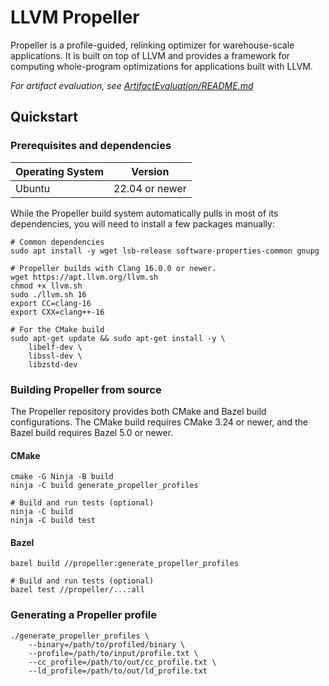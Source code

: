 # LLVM Propeller

Propeller is a profile-guided, relinking optimizer for warehouse-scale
applications. It is built on top of LLVM and provides a framework for computing
whole-program optimizations for applications built with LLVM.

_For artifact evaluation, see [ArtifactEvaluation/README.md](ArtifactEvaluation/README.md)_

## Quickstart

### Prerequisites and dependencies

| Operating System | Version  |
| --- | --- |
| Ubuntu | 22.04 or newer |

While the Propeller build system automatically pulls in most of its dependencies,
you will need to install a few packages manually:

```
# Common dependencies
sudo apt install -y wget lsb-release software-properties-common gnupg

# Propeller builds with Clang 16.0.0 or newer.
wget https://apt.llvm.org/llvm.sh
chmod +x llvm.sh
sudo ./llvm.sh 16
export CC=clang-16
export CXX=clang++-16

# For the CMake build
sudo apt-get update && sudo apt-get install -y \
    libelf-dev \
    libssl-dev \
    libzstd-dev
```

### Building Propeller from source

The Propeller repository provides both CMake and Bazel build configurations. The CMake build requires CMake 3.24 or newer, and the Bazel build requires Bazel 5.0 or newer.

#### CMake
```
cmake -G Ninja -B build
ninja -C build generate_propeller_profiles

# Build and run tests (optional)
ninja -C build
ninja -C build test
```

#### Bazel
```
bazel build //propeller:generate_propeller_profiles

# Build and run tests (optional)
bazel test //propeller/...:all
```

### Generating a Propeller profile
```
./generate_propeller_profiles \
    --binary=/path/to/profiled/binary \
    --profile=/path/to/input/profile.txt \
    --cc_profile=/path/to/out/cc_profile.txt \
    --ld_profile=/path/to/out/ld_profile.txt
```